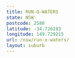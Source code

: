 ```yaml
---
title: RUN-O-WATERS
state: NSW
postcode: 2580
latitude: -34.726283
longitude: 149.729215
url: /nsw/run-o-waters/
layout: suburb
---
```


